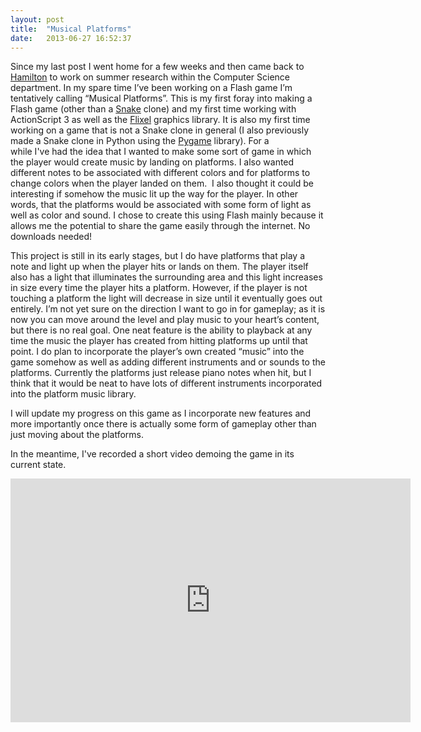 ```yaml
---
layout: post
title:  "Musical Platforms"
date:   2013-06-27 16:52:37
---
```


Since my last post I went home for a few weeks and then came back to [Hamilton](http://cs.hamilton.edu/) to work on summer research within the Computer Science department. In my spare time I’ve been working on a Flash game I’m tentatively calling “Musical Platforms”. This is my first foray into making a Flash game (other than a [Snake](http://en.wikipedia.org/wiki/Snake_(video_game)) clone) and my first time working with ActionScript 3 as well as the [Flixel](http://flixel.org/) graphics library. It is also my first time working on a game that is not a Snake clone in general (I also previously made a Snake clone in Python using the [Pygame](http://www.pygame.org/news.html) library). For a while&nbsp;I've&nbsp;had the idea that I wanted to make some sort of game in which the player would create music by landing on platforms. I also wanted different notes to be associated with different colors and for platforms to change colors when the player landed on them. &nbsp;I also thought it could be interesting if somehow the music lit up the way for the player. In other words, that the platforms would be associated with some form of light as well as color and sound. I chose to create this using Flash mainly because it allows me the potential to share the game easily through the internet. No downloads needed!

This project is still in its early stages, but I do have platforms that play a note and light up when the player hits or lands on them. The player itself also has a light that illuminates the surrounding area and this light increases in size every time the player hits a platform. However, if the player is not touching a platform the light will decrease in size until it eventually goes out entirely. I’m not yet sure on the direction I want to go in for gameplay; as it is now you can move around the level and play music to your heart’s content, but there is no real goal. One neat feature is the ability to playback at any time the music the player has created from hitting platforms up until that point. I do plan to incorporate the player’s own created “music” into the game somehow as well as adding different instruments and or sounds to the platforms. Currently the platforms just release piano notes when hit, but I think that it would be neat to have lots of different instruments incorporated into the platform music library.

I will update my progress on this game as I incorporate new features and more importantly once there is actually some form of gameplay other than just moving about the platforms.

In the meantime, I've recorded a short video demoing the game in its current state. 

<iframe width="640" height="390" src="https://www.youtube.com/embed/jlcW2QRyNHA" frameborder="0" allowfullscreen></iframe>